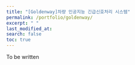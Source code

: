 ```yaml
---
title: "[Goldenway]차량 인공지능 긴급신호처리 시스템"
permalink: /portfolio/goldenway/
excerpt: " "
last_modified_at: 
search: false
toc: true
---
```

To be written